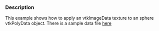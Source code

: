 ### Description
[]([File:VTK_Examples_Python_Visualization_SphereTexture.png])

This example shows how to apply an vtkImageData texture to an sphere vtkPolyData object. There is a sample data file [here](http://public.kitware.com/cgi-bin/viewcvs.cgi/Data/masonry-wide.jpg?root=VTKData&view=log)
